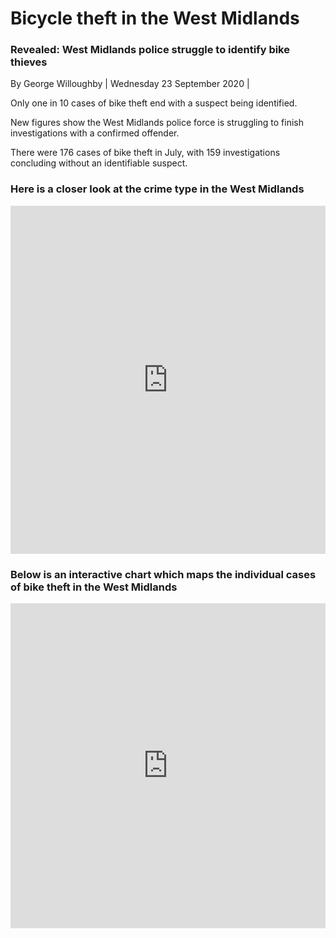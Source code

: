 # Bicycle theft in the West Midlands

### Revealed: West Midlands police struggle to identify bike thieves 

By George Willoughby | Wednesday 23 September 2020 |

Only one in 10 cases of bike theft end with a suspect being identified. 

New figures show the West Midlands police force is struggling to finish investigations with a confirmed offender.

There were 176 cases of bike theft in July, with 159 investigations concluding without an identifiable suspect.


### Here is a closer look at the crime type in the West Midlands

<iframe title="Percentage of crimes with investigations concluding without an identified suspect" aria-label="chart" id="datawrapper-chart-q13ef" src="https://datawrapper.dwcdn.net/q13ef/1/" scrolling="no" frameborder="0" style="width: 0; min-width: 100% !important; border: none;" height="557"></iframe><script type="text/javascript">!function(){"use strict";window.addEventListener("message",(function(a){if(void 0!==a.data["datawrapper-height"])for(var e in a.data["datawrapper-height"]){var t=document.getElementById("datawrapper-chart-"+e)||document.querySelector("iframe[src*='"+e+"']");t&&(t.style.height=a.data["datawrapper-height"][e]+"px")}}))}();
</script>


### Below is an interactive chart which maps the individual cases of bike theft in the West Midlands

<iframe width="100%" height="520" frameborder="0" src="https://gwilloughby.carto.com/builder/c5dcdd78-9050-4770-882c-8c04a0e2c192/embed" allowfullscreen webkitallowfullscreen mozallowfullscreen oallowfullscreen msallowfullscreen></iframe>

